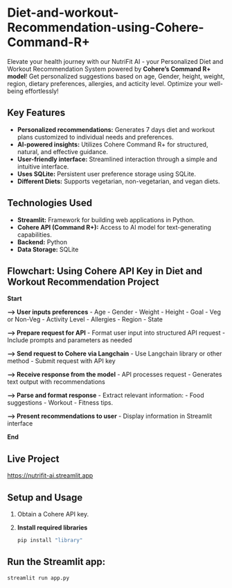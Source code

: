 # Diet-and-workout-Recommendation-using-Cohere-Command-R+
Elevate your health journey with our NutriFit AI - your Personalized Diet and Workout Recommendation System powered by **Cohere’s Command R+ model**! Get personalized suggestions based on age, Gender, height, weight, region, dietary preferences, allergies, and acticity level. Optimize your well-being effortlessly!

## Key Features

- **Personalized recommendations:** Generates 7 days diet and workout plans customized to individual needs and preferences.
- **AI-powered insights:** Utilizes Cohere Command R+ for structured, natural, and effective guidance.
- **User-friendly interface:** Streamlined interaction through a simple and intuitive interface.
- **Uses SQLite:** Persistent user preference storage using SQLite.
- **Different Diets:** Supports vegetarian, non-vegetarian, and vegan diets.

## Technologies Used

- **Streamlit:** Framework for building web applications in Python.
- **Cohere API (Command R+):** Access to AI model for text-generating capabilities.
- **Backend:** Python
- **Data Storage:** SQLite

## Flowchart: Using Cohere API Key in Diet and Workout Recommendation Project

**Start**

**--> User inputs preferences** - Age - Gender - Weight - Height - Goal - Veg or Non-Veg - Activity Level - Allergies - Region - State

**--> Prepare request for API** - Format user input into structured API request - Include prompts and parameters as needed

**--> Send request to Cohere via Langchain** - Use Langchain library or other method - Submit request with API key

**--> Receive response from the model** - API processes request - Generates text output with recommendations

**--> Parse and format response** - Extract relevant information: - Food suggestions - Workout - Fitness tips.

**--> Present recommendations to user** - Display information in Streamlit interface


**End**

## Live Project

https://nutrifit-ai.streamlit.app

## Setup and Usage

1. Obtain a Cohere API key.
2. **Install required libraries**

   ```bash
   pip install "library"

## Run the Streamlit app:

   ````Bash
   streamlit run app.py   
